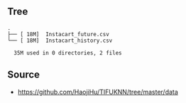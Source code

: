 
## Tree

```
.
├── [ 18M]  Instacart_future.csv
└── [ 18M]  Instacart_history.csv

  35M used in 0 directories, 2 files
```

## Source
- https://github.com/HaojiHu/TIFUKNN/tree/master/data